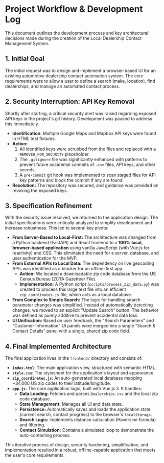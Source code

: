 # Project Workflow & Development Log

This document outlines the development process and key architectural decisions made during the creation of the Local Dealership Contact Management System.

## 1. Initial Goal

The initial request was to design and implement a browser-based UI for an existing automotive dealership contact automation system. The core requirements were to allow a user to define a search (make, location), find dealerships, and manage an automated contact process.

## 2. Security Interruption: API Key Removal

Shortly after starting, a critical security alert was raised regarding exposed API keys in the project's git history. Development was paused to address this immediately.

- **Identification:** Multiple Google Maps and Mapbox API keys were found in HTML test fixtures.
- **Action:**
    1.  All identified keys were scrubbed from the files and replaced with a `REMOVED_FOR_SECURITY` placeholder.
    2.  The `.gitignore` file was significantly enhanced with patterns to prevent future accidental commits of `.env` files, API keys, and other secrets.
    3.  A `pre-commit` git hook was implemented to scan staged files for API key patterns and block the commit if any are found.
- **Resolution:** The repository was secured, and guidance was provided on revoking the exposed keys.

## 3. Specification Refinement

With the security issue resolved, we returned to the application design. The initial specifications were critically analyzed to simplify development and increase robustness. This led to several key pivots:

- **From Server-Based to Local-First:** The architecture was changed from a Python backend (FastAPI) and React frontend to a **100% local, browser-based application** using vanilla JavaScript (with Vue.js for reactivity) and CSS. This eliminated the need for a server, database, and user authentication for the MVP.
- **From External APIs to Local Data:** The dependency on live geocoding APIs was identified as a blocker for an offline-first app.
    - **Action:** We located a downloadable zip code database from the US Census Bureau (ZCTA Gazetteer File).
    - **Implementation:** A Python script (`scripts/process_zip_data.py`) was created to process this large text file into an efficient `zip_coordinates.js` file, which acts as a local database.
- **From Complex to Simple Search:** The logic for handling search parameter changes was simplified. Instead of automatically detecting changes, we moved to an explicit "Update Search" button. The behavior was defined as purely additive to prevent accidental data loss.
- **UI Unification:** Based on user feedback, the "Search Parameters" and "Customer Information" UI panels were merged into a single "Search & Contact Details" panel with a single, shared zip code field.

## 4. Final Implemented Architecture

The final application lives in the `frontend/` directory and consists of:

- **`index.html`**: The main application view, structured with semantic HTML.
- **`style.css`**: The stylesheet for the application's layout and appearance.
- **`zip_coordinates.js`**: An auto-generated local database mapping ~34,000 US zip codes to their latitude/longitude.
- **`app.js`**: The core application logic, built with Vue.js 3. It handles:
    - **Data Loading:** Fetches and parses `Dealerships.csv` and the local zip code database.
    - **State Management:** Manages all UI and data state.
    - **Persistence:** Automatically saves and loads the application state (current search, contact progress) to the browser's `localStorage`.
    - **Search Logic:** Implements distance calculation (Haversine formula) and filtering.
    - **Contact Simulation:** Contains a simulated loop to demonstrate the auto-contacting process.

This iterative process of design, security hardening, simplification, and implementation resulted in a robust, offline-capable application that meets the user's core requirements.
